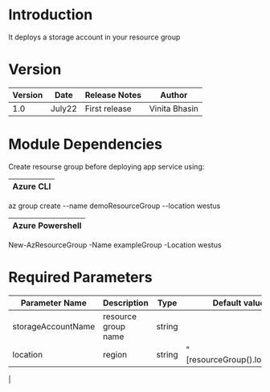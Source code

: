 # Introduction 
It deploys a storage account in your resource group

# Version
| Version | Date | Release Notes | Author |
|---|---|---|---|
| 1.0 | July22 | First release | Vinita Bhasin |

# Module Dependencies
Create resourse group before deploying app service using:

| Azure CLI |
|---|
az group create --name demoResourceGroup --location westus

| Azure Powershell |
|---|
New-AzResourceGroup -Name exampleGroup -Location westus

# Required Parameters
| Parameter Name | Description | Type | Default value |
|---|---|---|---|
| storageAccountName | resource group name | string | 
| location | region | string | "[resourceGroup().location]" |
|